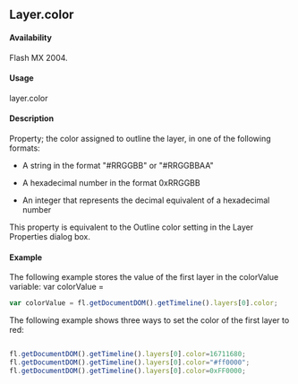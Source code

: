 ## Layer.color

#### Availability

Flash MX 2004.

#### Usage

layer.color

#### Description

Property; the color assigned to outline the layer, in one of the following formats:

-   A string in the format "#RRGGBB" or "#RRGGBBAA"

-   A hexadecimal number in the format 0xRRGGBB

-   An integer that represents the decimal equivalent of a hexadecimal number

This property is equivalent to the Outline color setting in the Layer Properties dialog box.

#### Example

The following example stores the value of the first layer in the colorValue variable: var colorValue = 

```javascript
var colorValue = fl.getDocumentDOM().getTimeline().layers[0].color;
```
The following example shows three ways to set the color of the first layer to red:
```javascript

fl.getDocumentDOM().getTimeline().layers[0].color=16711680;
fl.getDocumentDOM().getTimeline().layers[0].color="#ff0000";
fl.getDocumentDOM().getTimeline().layers[0].color=0xFF0000;
```